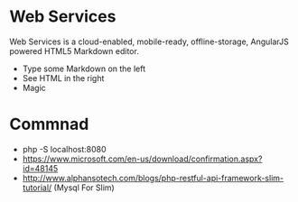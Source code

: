 # Web Services

Web Services is a cloud-enabled, mobile-ready, offline-storage, AngularJS powered HTML5 Markdown editor.

  - Type some Markdown on the left
  - See HTML in the right
  - Magic

# Commnad

  - php -S localhost:8080
  - https://www.microsoft.com/en-us/download/confirmation.aspx?id=48145
  - http://www.alphansotech.com/blogs/php-restful-api-framework-slim-tutorial/ (Mysql For Slim)

